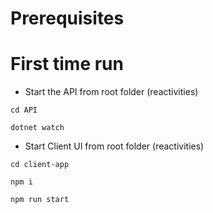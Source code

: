 
# Prerequisites

# First time run

- Start the API from root folder (reactivities)

```shell
cd API
```

```shell
dotnet watch
```

- Start Client UI from root folder (reactivities)

```shell
cd client-app
```

```shell
npm i
```

```shell
npm run start
```